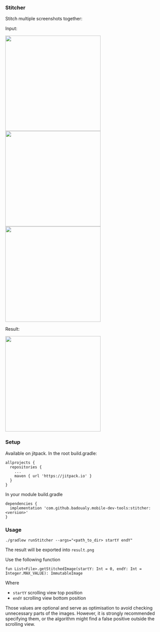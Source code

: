 ### Stitcher

Stitch multiple screenshots together:

Input:

<img src="https://github.com/badoualy/mobile-dev-tools/blob/main/ART/stitch1.png" width="300"><img src="https://github.com/badoualy/mobile-dev-tools/blob/main/ART/stitch2.png" width="300"><img src="https://github.com/badoualy/mobile-dev-tools/blob/main/ART/stitch3.png" width="300">

Result:

<img src="https://github.com/badoualy/mobile-dev-tools/blob/main/ART/stitched.png" width="300">

### Setup

Available on jitpack. In the root build.gradle:

```
allprojects {
  repositories {
    ...
    maven { url 'https://jitpack.io' }
  }
}
```

In your module build.gradle

```
dependencies {
  implementation 'com.github.badoualy.mobile-dev-tools:stitcher:<version>'
}
```

### Usage

`./gradlew runStitcher --args="<path_to_dir> startY endY"`

The result will be exported into `result.png`

Use the following function

`fun List<File>.getStitchedImage(startY: Int = 0, endY: Int = Integer.MAX_VALUE): ImmutableImage`

Where

* `startY` scrolling view top position
* `endY` scrolling view bottom position

Those values are optional and serve as optimisation to avoid checking unnecessary parts of the images. However, it is
strongly recommended specifying them, or the algorithm might find a false positive outside the scrolling view. 

